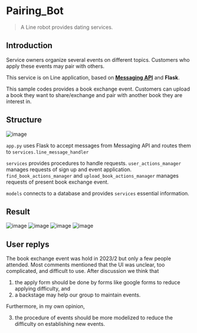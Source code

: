 # Pairing_Bot
> A Line robot provides dating services.


## Introduction
Service owners organize several events on different topics. Customers who apply these events may pair with others.

This service is on Line application, based on [__Messaging API__](https://developers.line.biz/en/services/messaging-api/) and __Flask__.

This sample codes provides a book exchange event. Customers can upload a book they want to share/exchange and pair with another book they are interest in.

## Structure
![image](https://github.com/jack2012aa/Dating_Bot/blob/reconstruct/result/structures.png)

`app.py` uses Flask to accept messages from Messaging API and routes them to `services.line_message_handler`

`services` provides procedures to handle requests.  `user_actions_manager` manages requests of sign up and event application. 
`find_book_actions_manager` and `upload_book_actions_manager` manages requests of present book exchange event.

`models` connects to a database and provides `services` essential information.

## Result
![image](https://github.com/jack2012aa/Dating_Bot/blob/reconstruct/result/IMG_3111.PNG)
![image](https://github.com/jack2012aa/Dating_Bot/blob/reconstruct/result/IMG_3112.JPG)
![image](https://github.com/jack2012aa/Dating_Bot/blob/reconstruct/result/IMG_3113.PNG)
![image](https://github.com/jack2012aa/Dating_Bot/blob/reconstruct/result/IMG_3114.PNG)


## User replys
The book exchange event was hold in 2023/2 but only a few people attended. Most comments mentioned that the UI was unclear, too complicated, and difficult to use. After discussion we think that

1. the apply form should be done by forms like google forms to reduce applying difficulty, and
2. a backstage may help our group to maintain events.

Furthermore, in my own opinion,

3. the procedure of events should be more modelized to reduce the difficulty on establishing new events.
